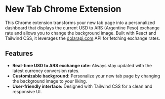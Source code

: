 # New Tab Chrome Extension

This Chrome extension transforms your new tab page into a personalized dashboard that displays the current USD to ARS (Argentine Peso) exchange rate and allows you to change the background image. Built with React and Tailwind CSS, it leverages the [dolarapi.com](https://dolarapi.com/) API for fetching exchange rates.

## Features

- **Real-time USD to ARS exchange rate:** Always stay updated with the latest currency conversion rates.
- **Customizable background:** Personalize your new tab page by changing the background image to your liking.
- **User-friendly interface:** Designed with Tailwind CSS for a clean and responsive UI.
